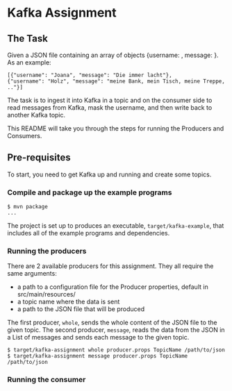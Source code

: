 # Kafka Assignment

## The Task
Given a JSON file containing an array of objects
{username: <user>, message: <msg>}. As an example:
```
[{"username": "Joana", "message": "Die immer lacht"},
{"username": "Holz", "message": "meine Bank, mein Tisch, meine Treppe, .."}]
```
The task is to ingest it into Kafka in a topic and on the consumer side to read
messages from Kafka, mask the username, and then write back to another Kafka
topic.

This README will take you through the steps for running the Producers and
Consumers.

## Pre-requisites
To start, you need to get Kafka up and running and create some topics.

### Compile and package up the example programs
```
$ mvn package
...
```

The project is set up to produces an executable, `target/kafka-example`,
that includes all of the example programs and dependencies.

### Running the producers

There are 2 available producers for this assignment. They all require the same
arguments:
* a path to a configuration file for the Producer properties, default in
src/main/resources/
* a topic name where the data is sent
* a path to the JSON file that will be produced

The first producer, `whole`, sends the whole content of the JSON file to
the given topic.
The second producer, `message`, reads the data from the JSON in a List of
messages and sends each message to the given topic.

```
$ target/kafka-assignment whole producer.props TopicName /path/to/json
$ target/kafka-assignment message producer.props TopicName /path/to/json
```
### Running the consumer
